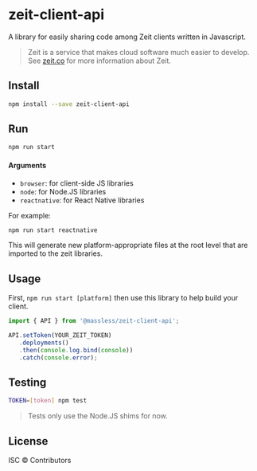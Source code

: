 # zeit-client-api

A library for easily sharing code among Zeit clients written in Javascript.

> Zeit is a service that makes cloud software much easier to develop. See [zeit.co] for more information about Zeit.

## Install

```sh
npm install --save zeit-client-api
```
## Run

```sh
npm run start
```

#### Arguments

- `browser`: for client-side JS libraries
- `node`: for Node.JS libraries
- `reactnative`: for React Native libraries

For example:
```sh
npm run start reactnative
```

This will generate new platform-appropriate files at the root level that are imported to the zeit libraries.

## Usage
First, ```npm run start [platform]``` then use this library to help build your client.
```js
import { API } from '@massless/zeit-client-api';

API.setToken(YOUR_ZEIT_TOKEN)
   .deployments()
   .then(console.log.bind(console))
   .catch(console.error);
```

## Testing

```sh
TOKEN=[token] npm test
```

> Tests only use the Node.JS shims for now.

## License

ISC © Contributors

[zeit.co]: <https://zeit.co/>
